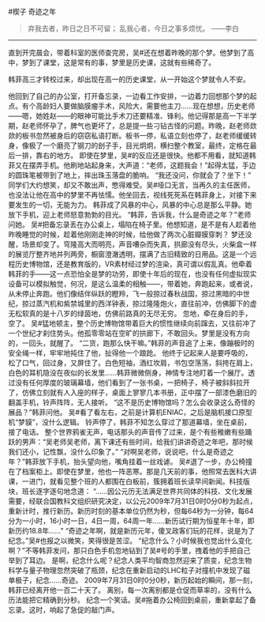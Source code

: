 #楔子 奇迹之年
>弃我去者，昨日之日不可留；
>乱我心者，今日之事多烦忧。
>——李白
---

直到开完晨会，带着科室的医师查完房，吴#还在想着昨晚的那个梦。他梦到了高中，梦到了课堂，这是常有的事，梦里是历史课，这就有些稀奇了。

韩菲高三才转校过来，却出现在高一的历史课堂，从一开始这个梦就令人不安。

他回到了自己的办公室，打开备忘录，一边看工作安排，一边着力回想那个梦的起点。有个高龄妇人要做脑膜瘤手术，风险大，需要他主刀……现在想想，历史老师——嗯，她姓赵——的眼神可能比手术刀还要精准、锋利。他记得那是高一下半学期，赵老师怀孕了，脾气也更坏了，总是提一些刁钻古怪的问题。昨晚，赵老师欻欻的板书忽然被身后的窃窃私语打断。板书一停，私语立刻也停了，赵老师缓缓转身，像极了一个磨亮了钢刀的刽子手，目光炯炯，横扫整个教室，最终，定格在最后一排，靠右的地方。
即使在梦里，吴#的反应还是很快。他都不用看，就知道韩菲又在摆弄手机。他刷地站起身来，大声道：“老师，这题我会！”起得太猛，手边的圆珠笔被带到了地上，摔出珠玉落盘的脆响。
“我还没问，你就会了？坐下！”
同学们大约想笑，却又不敢出声，憋得难受。吴#哑口无言，当再久的主任医师，也没法让他在高中的梦里不再怯懦。他坐回去，视线死死系在韩菲身上，对接下来要发生的一切，无能为力。
韩菲成了风暴的中心，风暴的中心总是那么平静。她放下手机，迎上老师怒意勃勃的目光。
“韩菲，告诉我，什么是奇迹之年？”老师问她。
吴#把备忘录丢在办公桌上，塌陷在椅子里。他想知道，是不是有人趁着他昨晚睡觉的时候，趁着他刚刚走神的时候，给他做了两次心脏瓣膜穿刺？
梦还没醒，场景却变了。穹隆高大而明亮，声音嘈杂而失真，拱廊没有尽头，火柴盒一样的展览厅整齐地并列两旁，橱窗澄澈透明，摆满了古旧精致的日用品。这是一个远程历史博物馆，还是教育版的，VR素材经过梦的渲染，真可谓以假乱真。他牵着韩菲的手——这一点恐怕全是梦的功劳，即使十年后的现在，也没有任何虚拟现实设备可以模拟触觉，何况，是这么温柔的相触——，带着她，奔跑起来，或者说，从未停止奔跑。他们像结伴纵跃的瞪羚，飞一般掠过春秋战国，掠过黑暗的中世纪，掠过蒸汽机和紫禁城里的西洋钟表，掠过隆隆炮火，直往前冲，仿佛脚下的虚无松软真的是十八岁的绿茵地，仿佛前路真的无尽无穷。
忽地，牵在身后的手，空了。
吴#猛地顿主，整个历史博物馆带着巨大的惯性继续向前蹿去，又往前冲了一个世纪才刹住势头。他孤零零站在空旷的拱廊下，不敢回头。梦里是没有方向的，一回头，就醒了。
“二货，跑那么快干嘛。”韩菲的声音追了上来，像蹦极时的安全绳一样，牢牢地扽住了他，扯得他一个踉跄。
他终于记起来人是要呼吸的，松了口气，回过身，又屏住了。白色短袖，酒红坎肩，书包空荡荡，斜挎在肩上，白色的耳机隐没在夜似的长发里……韩菲微微侧身，神情专注地盯着一个展厅。透过没有任何厚度的玻璃幕墙，他们看到了一张书桌，一把椅子，椅子被斜斜拉开了，仿佛立刻就有人入座的样子，桌面上寥寥几本书册，正中摆了一部漆色磨旧的翻盖手机，铃声阵阵，无人接听。
“这不是历史博物馆吗？怎么会收录这么奇怪的展品？”韩菲问他。
吴#看了看左右，之前是计算机ENIAC，之后是脑机接口原型机“梦貘”，没什么逻辑。
铃声停了，韩菲不知怎么穿过了那道幕墙，坐在桌前，接了电话。
整个世界鸦雀无声，电话那头的声音传了过来，是个有些稚嫩有些踊跃的男声：“吴老师吴老师，离下课还有些时间，给我们讲讲奇迹之年吧，那时候我们还小，记性飘，没什么印象了。”
“对啊吴老师，说说吧，什么是奇迹之年？”韩菲放下手机，抬头望向他，嘴角挂着一丝戏谑。
吴#退了一步，办公椅撞在了档案柜上。即使在梦里，他也一阵恶寒。那是几天前的事，他照常去医科大讲课，一进门，就看见整个班的人都围在白板前，簇拥着班长读早间新闻。科技版块，班长逐字逐句地念道：
“……因公元历无法满足世界共同体的科技、文化发展需要，经联合国教科文组织研究决定，以公元2009年7月31日0时0分0秒为起点，重新计时，推行新历。新历时刻的基本单位仍然为秒，但每64秒为一分钟，每64分为一小时，16小时一日，4日一周，64周一年……新历试行期为恒星年十年，即新历约18.8年……”
“奇迹之年啊，就是新历元年，傻叉政客们玩的花样，说是为了纪念。”吴#也报之以微笑，笑得很是苦涩。
“纪念什么？小时候我也觉出什么变化啊？”不等韩菲发问，那只白色手机忽地钻到了吴#号的手里，拽着他的手把自己举到了耳边。
是啊，纪念什么呢？纪念人类平均智商忽然迎来了质变，纪念生物科学与量子物理忽然突破了瓶颈，纪念在重新启动的LHC粒子对撞机中发现了磁单极子，纪念……奇迹。
2009年7月31日0时0分0秒，新历起始的瞬间，那一刻，韩菲已经离开他一百二十天了。
离别，每一次离别都是仓促而草率的，没有什么历法能把它精确到分秒。
纪念一个笑话。吴#拖着办公椅回到桌前，重新拿起了备忘录。这时，响起了急促的敲门声。